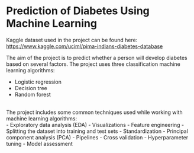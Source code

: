 # Prediction of Diabetes Using Machine Learning

Kaggle dataset used in the project can be found here:
https://www.kaggle.com/uciml/pima-indians-diabetes-database

The aim of the project is to predict whether a person will develop diabetes based on several factors.
The project uses three classification machine learning algorithms:
- Logistic regression
- Decision tree
- Random forest

<br>
The project includes some common techniques used while working with machine learning algorithms: <br>
- Exploratory data analysis (EDA)
- Visualizations
- Feature engineering
- Splitting the dataset into training and test sets
- Standardization
- Principal component analysis (PCA)
- Pipelines
- Cross validation
- Hyperparameter tuning
- Model assessment
